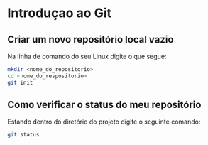 # Introduçao ao Git

## Criar um novo repositório local vazio
Na linha de comando do seu Linux digite o que segue:
```bash
mkdir <nome_do_repositorio>
cd <nome_do_respositorio>
git init
```

## Como verificar o status do meu repositório
Estando dentro do diretório do projeto digite o seguinte comando:
```bash
git status
```
